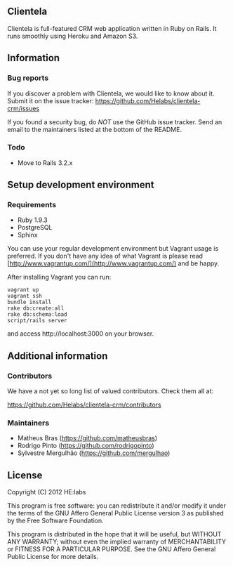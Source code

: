 ## Clientela

Clientela is full-featured CRM web application written in Ruby on Rails. It runs smoothly using Heroku and Amazon S3.

## Information

### Bug reports

If you discover a problem with Clientela, we would like to know about it. Submit it on the issue tracker: https://github.com/Helabs/clientela-crm/issues

If you found a security bug, do *NOT* use the GitHub issue tracker. Send an email to the maintainers listed at the bottom of the README.

### Todo

* Move to Rails 3.2.x

## Setup development environment

### Requirements

* Ruby 1.9.3
* PostgreSQL
* Sphinx

You can use your regular development environment but Vagrant usage is preferred. If you don't have any idea of what Vagrant is please read [http://www.vagrantup.com/](http://www.vagrantup.com/) and be happy.

After installing Vagrant you can run:

    vagrant up
    vagrant ssh
    bundle install
    rake db:create:all
    rake db:schema:load
    script/rails server
    
and access http://localhost:3000 on your browser.

## Additional information

### Contributors

We have a not yet so long list of valued contributors. Check them all at:

https://github.com/Helabs/clientela-crm/contributors

### Maintainers

* Matheus Bras (https://github.com/matheusbras)
* Rodrigo Pinto (https://github.com/rodrigopinto)
* Sylvestre Mergulhão (https://github.com/mergulhao)

## License

Copyright (C) 2012 HE:labs

This program is free software: you can redistribute it and/or modify it under the terms of the GNU Affero General Public License version 3 as published by the Free Software Foundation.

This program is distributed in the hope that it will be useful, but WITHOUT ANY WARRANTY; without even the implied warranty of MERCHANTABILITY or FITNESS FOR A PARTICULAR PURPOSE. See the GNU Affero General Public License for more details.
